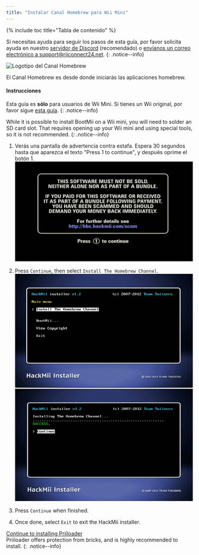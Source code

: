 ```yaml
---
title: "Instalar Canal Homebrew para Wii Mini"
---
```


{% include toc title="Tabla de contenido" %}

Si necesitas ayuda para seguir los pasos de esta guía, por favor solicita ayuda en nuestro [servidor de Discord](https://discord.gg/rc24) (recomendado) o [envíanos un correo electrónico a support@riiconnect24.net](mailto:support@riiconnect24.net).
{: .notice--info}

![Logotipo del Canal Homebrew](/images/hbc.png)

El Canal Homebrew es desde donde iniciarás las aplicaciones homebrew.

#### Instrucciones
Esta guía es **sólo** para usuarios de Wii Mini. Si tienes un Wii original, por favor sigue [esta guía](hbc).
{: .notice--info}

While it is possible to install BootMii on a Wii mini, you will need to solder an SD card slot. That requires opening up your Wii mini and using special tools, so it is not recommended.
{: .notice--info}

1. Verás una pantalla de advertencia contra estafa. Espera 30 segundos hasta que aparezca el texto "Press 1 to continue", y después oprime el botón 1. ![Pantalla de advertencia contra estafa](/images/hackmii/scam.png)

1. Press `Continue`, then select `Install The Homebrew Channel`. ![Homebrew Channel installation](/images/hackmii/hbc_install.png) ![Homebrew Channel installation OK](/images/hackmii/hbc_install_ok.png)
1. Press `Continue` when finished.
1. Once done, select `Exit` to exit the HackMii installer.

[Continue to installing Priiloader](priiloader) <br> Priiloader offers protection from bricks, and is highly recommended to install.
{: .notice--info}
